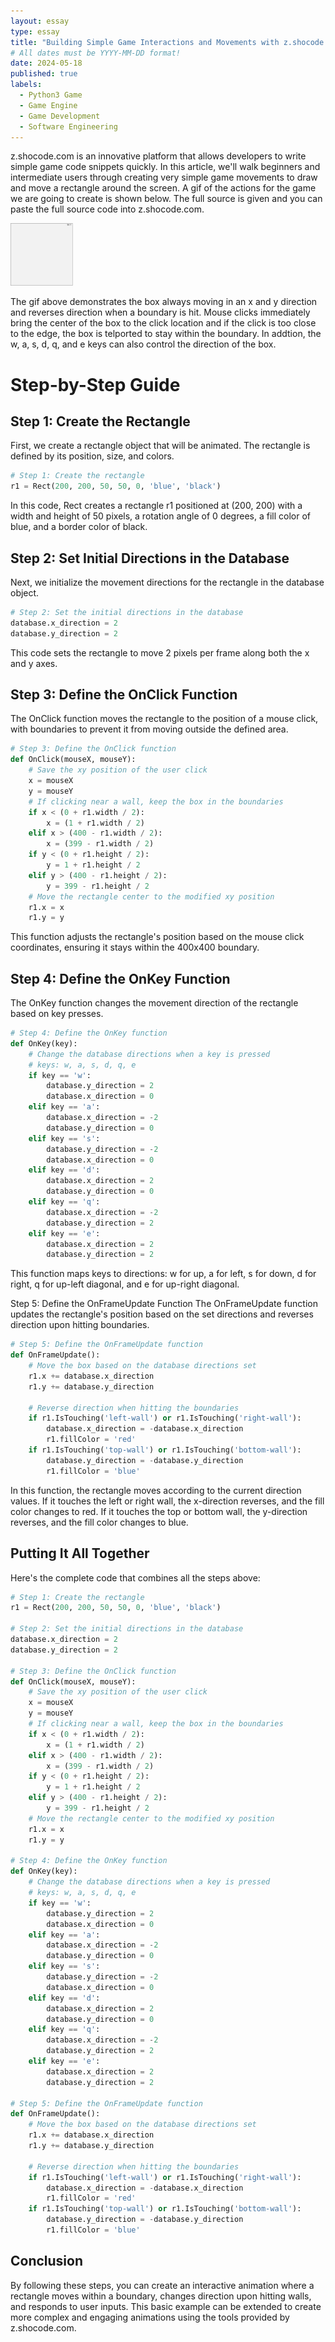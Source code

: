 ```yaml
---
layout: essay
type: essay
title: "Building Simple Game Interactions and Movements with z.shocode.com"
# All dates must be YYYY-MM-DD format!
date: 2024-05-18
published: true
labels:
  - Python3 Game
  - Game Engine
  - Game Development
  - Software Engineering
---
```


z.shocode.com is an innovative platform that allows developers to write simple game code snippets quickly. In this article, we'll walk beginners and intermediate users through creating very simple game movements to draw and move a rectangle around the screen. A gif of the actions for the game we are going to create is shown below. The full source is given and you can paste the full source code into z.shocode.com.


<img width="100px" class="rounded float-start pe-4" src="../img/MiniGameengine/simplegamemove.gif">


The gif above demonstrates the box always moving in an x and y direction and reverses direction when a boundary is hit. Mouse clicks immediately bring the center of the box to the click location and if the click is too close to the edge, the box is telported to stay within the boundary. In addtion, the w, a, s, d, q, and e keys can also control the direction of the box.

# Step-by-Step Guide
## Step 1: Create the Rectangle
First, we create a rectangle object that will be animated. The rectangle is defined by its position, size, and colors.

```python
# Step 1: Create the rectangle
r1 = Rect(200, 200, 50, 50, 0, 'blue', 'black')
```
In this code, Rect creates a rectangle r1 positioned at (200, 200) with a width and height of 50 pixels, a rotation angle of 0 degrees, a fill color of blue, and a border color of black.

## Step 2: Set Initial Directions in the Database
Next, we initialize the movement directions for the rectangle in the database object.

```python
# Step 2: Set the initial directions in the database
database.x_direction = 2
database.y_direction = 2
```
This code sets the rectangle to move 2 pixels per frame along both the x and y axes.

## Step 3: Define the OnClick Function
The OnClick function moves the rectangle to the position of a mouse click, with boundaries to prevent it from moving outside the defined area.

```python
# Step 3: Define the OnClick function
def OnClick(mouseX, mouseY):
    # Save the xy position of the user click
    x = mouseX
    y = mouseY
    # If clicking near a wall, keep the box in the boundaries
    if x < (0 + r1.width / 2):
        x = (1 + r1.width / 2)
    elif x > (400 - r1.width / 2):
        x = (399 - r1.width / 2)
    if y < (0 + r1.height / 2):
        y = 1 + r1.height / 2
    elif y > (400 - r1.height / 2):
        y = 399 - r1.height / 2
    # Move the rectangle center to the modified xy position
    r1.x = x
    r1.y = y
```
This function adjusts the rectangle's position based on the mouse click coordinates, ensuring it stays within the 400x400 boundary.

## Step 4: Define the OnKey Function
The OnKey function changes the movement direction of the rectangle based on key presses.

```python
# Step 4: Define the OnKey function
def OnKey(key):
    # Change the database directions when a key is pressed
    # keys: w, a, s, d, q, e
    if key == 'w':
        database.y_direction = 2
        database.x_direction = 0
    elif key == 'a':
        database.x_direction = -2
        database.y_direction = 0
    elif key == 's':
        database.y_direction = -2
        database.x_direction = 0
    elif key == 'd':
        database.x_direction = 2
        database.y_direction = 0
    elif key == 'q':
        database.x_direction = -2
        database.y_direction = 2
    elif key == 'e':
        database.x_direction = 2
        database.y_direction = 2
```
This function maps keys to directions: w for up, a for left, s for down, d for right, q for up-left diagonal, and e for up-right diagonal.

Step 5: Define the OnFrameUpdate Function
The OnFrameUpdate function updates the rectangle's position based on the set directions and reverses direction upon hitting boundaries.

```python
# Step 5: Define the OnFrameUpdate function
def OnFrameUpdate():
    # Move the box based on the database directions set
    r1.x += database.x_direction
    r1.y += database.y_direction
    
    # Reverse direction when hitting the boundaries
    if r1.IsTouching('left-wall') or r1.IsTouching('right-wall'):
        database.x_direction = -database.x_direction
        r1.fillColor = 'red'
    if r1.IsTouching('top-wall') or r1.IsTouching('bottom-wall'):
        database.y_direction = -database.y_direction
        r1.fillColor = 'blue'
```
In this function, the rectangle moves according to the current direction values. If it touches the left or right wall, the x-direction reverses, and the fill color changes to red. If it touches the top or bottom wall, the y-direction reverses, and the fill color changes to blue.

## Putting It All Together
Here's the complete code that combines all the steps above:

```python
# Step 1: Create the rectangle
r1 = Rect(200, 200, 50, 50, 0, 'blue', 'black')

# Step 2: Set the initial directions in the database
database.x_direction = 2
database.y_direction = 2

# Step 3: Define the OnClick function
def OnClick(mouseX, mouseY):
    # Save the xy position of the user click
    x = mouseX
    y = mouseY
    # If clicking near a wall, keep the box in the boundaries
    if x < (0 + r1.width / 2):
        x = (1 + r1.width / 2)
    elif x > (400 - r1.width / 2):
        x = (399 - r1.width / 2)
    if y < (0 + r1.height / 2):
        y = 1 + r1.height / 2
    elif y > (400 - r1.height / 2):
        y = 399 - r1.height / 2
    # Move the rectangle center to the modified xy position
    r1.x = x
    r1.y = y

# Step 4: Define the OnKey function
def OnKey(key):
    # Change the database directions when a key is pressed
    # keys: w, a, s, d, q, e
    if key == 'w':
        database.y_direction = 2
        database.x_direction = 0
    elif key == 'a':
        database.x_direction = -2
        database.y_direction = 0
    elif key == 's':
        database.y_direction = -2
        database.x_direction = 0
    elif key == 'd':
        database.x_direction = 2
        database.y_direction = 0
    elif key == 'q':
        database.x_direction = -2
        database.y_direction = 2
    elif key == 'e':
        database.x_direction = 2
        database.y_direction = 2

# Step 5: Define the OnFrameUpdate function
def OnFrameUpdate():
    # Move the box based on the database directions set
    r1.x += database.x_direction
    r1.y += database.y_direction
    
    # Reverse direction when hitting the boundaries
    if r1.IsTouching('left-wall') or r1.IsTouching('right-wall'):
        database.x_direction = -database.x_direction
        r1.fillColor = 'red'
    if r1.IsTouching('top-wall') or r1.IsTouching('bottom-wall'):
        database.y_direction = -database.y_direction
        r1.fillColor = 'blue'
```
## Conclusion
By following these steps, you can create an interactive animation where a rectangle moves within a boundary, changes direction upon hitting walls, and responds to user inputs. This basic example can be extended to create more complex and engaging animations using the tools provided by z.shocode.com.

